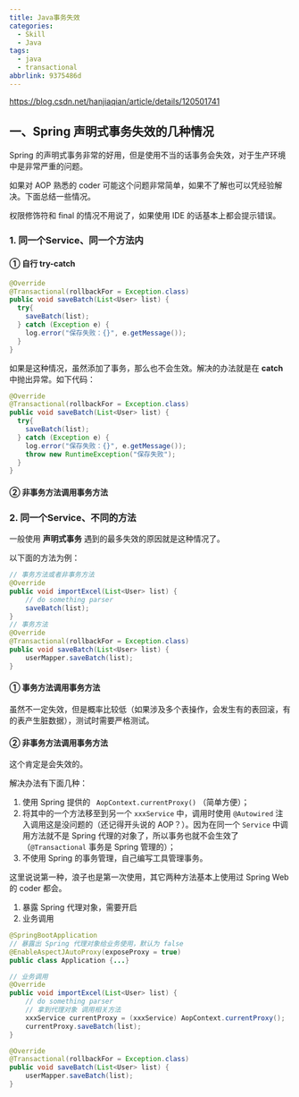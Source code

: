 ```yaml
---
title: Java事务失效
categories:
  - Skill
  - Java
tags:
  - java
  - transactional
abbrlink: 9375486d
---
```




<!-- more -->

https://blog.csdn.net/hanjiaqian/article/details/120501741

## 一、Spring 声明式事务失效的几种情况

Spring 的声明式事务非常的好用，但是使用不当的话事务会失效，对于生产环境中是非常严重的问题。

如果对 AOP 熟悉的 coder 可能这个问题非常简单，如果不了解也可以凭经验解决。下面总结一些情况。

权限修饰符和 final 的情况不用说了，如果使用 IDE 的话基本上都会提示错误。

### 1. 同一个Service、同一个方法内

#### ① 自行 try-catch

```java
@Override
@Transactional(rollbackFor = Exception.class)
public void saveBatch(List<User> list) {
  try{
    saveBatch(list);
  } catch (Exception e) {
    log.error("保存失败：{}", e.getMessage());
  }
}
```

如果是这种情况，虽然添加了事务，那么也不会生效。解决的办法就是在 **catch** 中抛出异常。如下代码：

```java
@Override
@Transactional(rollbackFor = Exception.class)
public void saveBatch(List<User> list) {
  try{
    saveBatch(list);
  } catch (Exception e) {
    log.error("保存失败：{}", e.getMessage());
    throw new RuntimeException("保存失败");
  }
}
```
#### ② 非事务方法调用事务方法

### 2. 同一个Service、不同的方法

一般使用 **声明式事务** 遇到的最多失效的原因就是这种情况了。

以下面的方法为例：

```java
// 事务方法或者非事务方法
@Override
public void importExcel(List<User> list) {
    // do something parser
    saveBatch(list);
}
// 事务方法
@Override
@Transactional(rollbackFor = Exception.class)
public void saveBatch(List<User> list) {
    userMapper.saveBatch(list);
}
```

#### ① 事务方法调用事务方法

虽然不一定失效，但是概率比较低（如果涉及多个表操作，会发生有的表回滚，有的表产生脏数据），测试时需要严格测试。

#### ② 非事务方法调用事务方法

这个肯定是会失效的。


解决办法有下面几种：
1. 使用 Spring 提供的 ` AopContext.currentProxy()` （简单方便）；
2. 将其中的一个方法移至到另一个 `xxxService` 中，调用时使用 `@Autowired` 注入调用这是没问题的（还记得开头说的 AOP？）。因为在同一个 `Service` 中调用方法就不是 Spring 代理的对象了，所以事务也就不会生效了（`@Transactional` 事务是 Spring 管理的）；
3. 不使用 Spring 的事务管理，自己编写工具管理事务。

这里说说第一种，浪子也是第一次使用，其它两种方法基本上使用过 Spring Web 的 coder 都会。

1. 暴露 Spring 代理对象，需要开启
2. 业务调用

```java
@SpringBootApplication
// 暴露出 Spring 代理对象给业务使用，默认为 false
@EnableAspectJAutoProxy(exposeProxy = true)
public class Application {...}

// 业务调用
@Override
public void importExcel(List<User> list) {
    // do something parser
    // 拿到代理对象 调用相关方法
    xxxService currentProxy = (xxxService) AopContext.currentProxy();
    currentProxy.saveBatch(list);
}

@Override
@Transactional(rollbackFor = Exception.class)
public void saveBatch(List<User> list) {
    userMapper.saveBatch(list);
}
```
